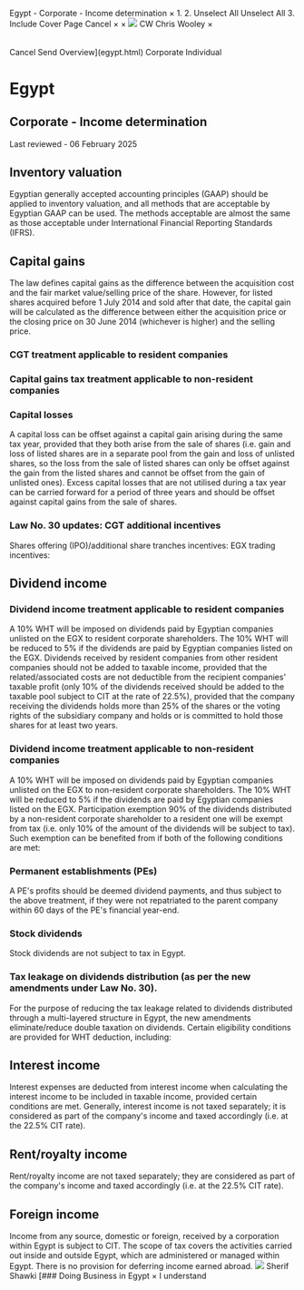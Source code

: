 Egypt - Corporate - Income determination
×
1.
2.
Unselect All
Unselect All
3.
Include Cover Page
Cancel
×
×
![](-/media/world-wide-tax-summaries/attachments/global---chris-wooley.ashx%3Frev=ac5e5f3223b34096b1afc2a6009c7320&revision=ac5e5f32-23b3-4096-b1af-c2a6009c7320&hash=859B7ADC84DC2CBEC9760E9E6EE7DE6D0A8BFCDF)
CW
Chris Wooley
×
######
Cancel
Send
Overview](egypt.html)
Corporate
Individual
# Egypt
## Corporate - Income determination
Last reviewed - 06 February 2025
## Inventory valuation
Egyptian generally accepted accounting principles (GAAP) should be applied to inventory valuation, and all methods that are acceptable by Egyptian GAAP can be used. The methods acceptable are almost the same as those acceptable under International Financial Reporting Standards (IFRS).
## Capital gains
The law defines capital gains as the difference between the acquisition cost and the fair market value/selling price of the share. However, for listed shares acquired before 1 July 2014 and sold after that date, the capital gain will be calculated as the difference between either the acquisition price or the closing price on 30 June 2014 (whichever is higher) and the selling price.
### CGT treatment applicable to resident companies
### Capital gains tax treatment applicable to non-resident companies
### Capital losses
A capital loss can be offset against a capital gain arising during the same tax year, provided that they both arise from the sale of shares (i.e. gain and loss of listed shares are in a separate pool from the gain and loss of unlisted shares, so the loss from the sale of listed shares can only be offset against the gain from the listed shares and cannot be offset from the gain of unlisted ones). Excess capital losses that are not utilised during a tax year can be carried forward for a period of three years and should be offset against capital gains from the sale of shares.
### Law No. 30 updates: CGT additional incentives
Shares offering (IPO)/additional share tranches incentives:
EGX trading incentives:
## Dividend income
### Dividend income treatment applicable to resident companies
A 10% WHT will be imposed on dividends paid by Egyptian companies unlisted on the EGX to resident corporate shareholders. The 10% WHT will be reduced to 5% if the dividends are paid by Egyptian companies listed on the EGX.
Dividends received by resident companies from other resident companies should not be added to taxable income, provided that the related/associated costs are not deductible from the recipient companies' taxable profit (only 10% of the dividends received should be added to the taxable pool subject to CIT at the rate of 22.5%), provided that the company receiving the dividends holds more than 25% of the shares or the voting rights of the subsidiary company and holds or is committed to hold those shares for at least two years.
### Dividend income treatment applicable to non-resident companies
A 10% WHT will be imposed on dividends paid by Egyptian companies unlisted on the EGX to non-resident corporate shareholders. The 10% WHT will be reduced to 5% if the dividends are paid by Egyptian companies listed on the EGX.
Participation exemption
90% of the dividends distributed by a non-resident corporate shareholder to a resident one will be exempt from tax (i.e. only 10% of the amount of the dividends will be subject to tax). Such exemption can be benefited from if both of the following conditions are met:
### Permanent establishments (PEs)
A PE's profits should be deemed dividend payments, and thus subject to the above treatment, if they were not repatriated to the parent company within 60 days of the PE's financial year-end.
### Stock dividends
Stock dividends are not subject to tax in Egypt.
### Tax leakage on dividends distribution (as per the new amendments under Law No. 30).
For the purpose of reducing the tax leakage related to dividends distributed through a multi-layered structure in Egypt, the new amendments eliminate/reduce double taxation on dividends.
Certain eligibility conditions are provided for WHT deduction, including:
## Interest income
Interest expenses are deducted from interest income when calculating the interest income to be included in taxable income, provided certain conditions are met.
Generally, interest income is not taxed separately; it is considered as part of the company's income and taxed accordingly (i.e. at the 22.5% CIT rate).
## Rent/royalty income
Rent/royalty income are not taxed separately; they are considered as part of the company's income and taxed accordingly (i.e. at the 22.5% CIT rate).
## Foreign income
Income from any source, domestic or foreign, received by a corporation within Egypt is subject to CIT. The scope of tax covers the activities carried out inside and outside Egypt, which are administered or managed within Egypt.
There is no provision for deferring income earned abroad.
![](-/media/world-wide-tax-summaries/egyptsherif-shawkiegypt--sherif-shawkijpg20210215115128240.ashx%3Frev=3c51f301c93a464293c4762df36074f9&revision=3c51f301-c93a-4642-93c4-762df36074f9&hash=7932E486C192382D026150F85A5F9A0FE0126832)
Sherif Shawki
[### Doing Business in Egypt
×
I understand